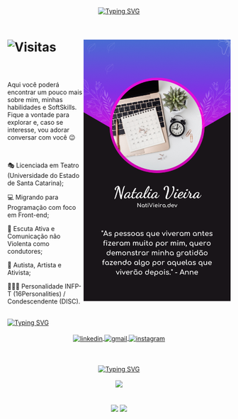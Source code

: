 <div boas vindas align=center>
<a href="https://git.io/typing-svg"><img src="https://readme-typing-svg.herokuapp.com?font=Dancing+Script&size=40&duration=4000&pause=1000&color=2395C7&center=true&vCenter=true&width=500&height=60&lines=%E2%8A%B1%E2%9C%BF+Ol%C3%A1%2C+eu+sou+a+Nati+Vieira+%E2%9C%BF%E2%8A%B0+;Seja+bem-vinda!;%E2%8A%B1%E2%9C%BF+Ol%C3%A1%2C+eu+sou+a+Nati+Vieira+%E2%9C%BF%E2%8A%B0+;Seja+bem-vinde!;%E2%8A%B1%E2%9C%BF+Ol%C3%A1%2C+eu+sou+a+Nati+Vieira+%E2%9C%BF%E2%8A%B0+;Seja+bem-vindo!" alt="Typing SVG" /> </a>
</div>

<br>

<div cartao e visitas>
  <img align="right" height="590em" src="https://github.com/NatiVieira-dev/NatiVieira-dev/blob/main/Nati%20Vieira.png?raw=true">
  <h1>
  <p align="left"> <img src="https://komarev.com/ghpvc/?username=NatiVieira-dev&color=FA04D7&label=Visitas" alt="Visitas" /> </p>
</div>

<br>

<div texto principal>
<p>Aqui você poderá encontrar um pouco mais sobre mim, minhas habilidades e SoftSkills. <br>Fique a vontade para explorar e, caso se interesse, vou adorar conversar com você 😉 </p>

<br>
  
🎭 Licenciada em Teatro (Universidade do Estado de Santa Catarina); 

💻 Migrando para Programação com foco em Front-end;

🦒 Escuta Ativa e Comunicação não Violenta como condutores;

🌻 Autista, Artista e Ativista;

💁🏻‍♀️ Personalidade INFP-T (16Personalities) / Condescendente (DISC).
</div>

<br>

<div titulo contato>
<a href="https://git.io/typing-svg"><img src="https://readme-typing-svg.herokuapp.com?font=Dancing+Script&size=40&duration=4000&pause=1000&color=2395C7&center=true&vCenter=true&repeat=false&width=500&height=60&lines=Contatos" alt="Typing SVG" /></a>
</div>

<br>

<div contatos align="center">
<a target="_blank" href="https://www.linkedin.com/in/nativieira-dev/">
  <img align="center" width="130em" src="https://img.shields.io/badge/-NatiVieira.dev-05122A?style=flat&logo=linkedin&logoColor=FA04D7&color=191519" alt="linkedin"/>
</a>
<a target="_blank" href="mailto:nativieira.dev@gmail.com">
  <img align="center" width="130em" src="https://img.shields.io/badge/-nativieira.dev-05122A?style=flat&logo=gmail&logoColor=FA04D7&color=191519" alt="gmail"/>
</a>
<a href="https://www.instagram.com/nati.tounsol/" target="_blank">
 <img align="center" width="130em" src="https://img.shields.io/badge/-nati.tounsol-05122A?style=flat&logo=instagram&logoColor=FA04D7&color=191519" alt="instagram"/>
</a>
</div>

<br>
<img align="center" height="15em" width="1000em" src="https://github.com/NatiVieira-dev/NatiVieira-dev/assets/142924454/02847554-7756-4414-86fc-cc952c8bd8ad">

<br>
<br>

<div titulo linguagens align="center">
<a href="https://git.io/typing-svg"><img src="https://readme-typing-svg.herokuapp.com?font=Dancing+Script&size=40&duration=4000&pause=1000&color=2395C7&center=true&vCenter=true&repeat=false&width=500&height=60&lines=Linguagens" alt="Typing SVG" /></a>
</div>

<br>
  
<div align="center">
   <a href="https://skillicons.dev">
    <img src="https://skillicons.dev/icons?i=html,css,js,nodejs,cs">
   </a>
</div>

<br>
<br>

<div estatisticas align="center">
<img align="center" src="https://github-readme-stats.vercel.app/api?username=NatiVieira-dev&show_icons=true&locale=pt-br&bg_color=191519&title_color=FD03D7&icon_color=FD03D7&text_color=ffffff&ring_color=288FC8">
<img align="center" height="140em" src="https://github-readme-stats.vercel.app/api/top-langs/?username=NatiVieira-dev&layout=donut&locale=pt-br&bg_color=191519&title_color=FD03D7&icon_color=FD03D7&text_color=ffffff&ring_color=288FC8">
</div>



